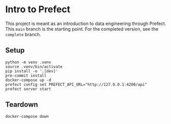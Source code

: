 # Intro to Prefect

This project is meant as an introduction to data engineering through Prefect.
This `main` branch is the starting point. For the completed version, see
the `complete` branch.

## Setup

```shell
python -m venv .venv
source .venv/bin/activate
pip install -e '.[dev]'
pre-commit install
docker-compose up -d
prefect config set PREFECT_API_URL="http://127.0.0.1:4200/api"
prefect server start
```

## Teardown

```shell
docker-compose down
```
